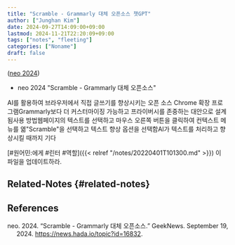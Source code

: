```yaml
---
title: "Scramble - Grammarly 대체 오픈소스 챗GPT"
author: ["Junghan Kim"]
date: 2024-09-27T14:09:00+09:00
lastmod: 2024-11-21T22:20:09+09:00
tags: ["notes", "fleeting"]
categories: ["Noname"]
draft: false
---
```


<!--more-->

(<a href="#citeproc_bib_item_1">neo 2024</a>)

-   neo 2024 "Scramble - Grammarly 대체 오픈소스"

AI를 활용하여 브라우저에서 직접 글쓰기를 향상시키는 오픈 소스 Chrome 확장 프로그램Grammarly보다 더 커스터마이징 가능하고 프라이버시를 존중하는 대안으로 설계됨사용 방법웹페이지의 텍스트를 선택하고 마우스 오른쪽 버튼을 클릭하여 컨텍스트 메뉴를 엶"Scramble"을 선택하고 텍스트 향상 옵션을 선택함AI가 텍스트를 처리하고 향상시킬 때까지 기다

[#원어민:에게 #린터 #역할]({{< relref "/notes/20220401T101300.md" >}}) 이 파일을 업데이트하라.


## Related-Notes {#related-notes}

## References

<style>.csl-entry{text-indent: -1.5em; margin-left: 1.5em;}</style><div class="csl-bib-body">
  <div class="csl-entry"><a id="citeproc_bib_item_1"></a>neo. 2024. “Scramble - Grammarly 대체 오픈소스.” GeekNews. September 19, 2024. <a href="https://news.hada.io/topic?id=16832">https://news.hada.io/topic?id=16832</a>.</div>
</div>
